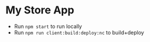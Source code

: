 # My Store App

- Run ```npm start``` to run locally
- Run ```npm run client:build:deploy:nc``` to build+deploy